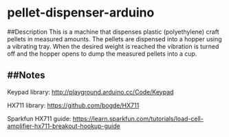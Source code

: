 pellet-dispenser-arduino
========================

##Description
This is a machine that dispenses plastic (polyethylene) craft pellets in measured amounts. The pellets are dispensed into a hopper using a vibrating tray. When the desired weight is reached the vibration is turned off and the hopper opens to dump the measured pellets into a cup.

##Notes
--------------------------
Keypad library: http://playground.arduino.cc/Code/Keypad

HX711 library: https://github.com/bogde/HX711

Sparkfun HX711 guide: https://learn.sparkfun.com/tutorials/load-cell-amplifier-hx711-breakout-hookup-guide
